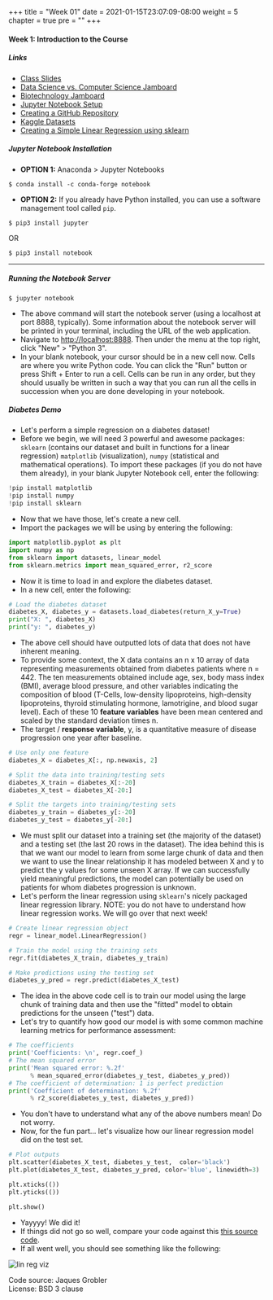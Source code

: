 +++
title = "Week 01"
date = 2021-01-15T23:07:09-08:00
weight = 5
chapter = true
pre = "<b></b>"
+++

#### Week 1: Introduction to the Course

##### Links
  - [Class Slides](https://docs.google.com/presentation/d/1B3GLmOKmym7JMYj06Q865fuApQszjTDTWOVYrH0e08E/edit?usp=sharing)
  - [Data Science vs. Computer Science Jamboard](https://jamboard.google.com/d/1ntpj-70ocjw3SVeuf7Vvx8R5nF-UqybJMj3N4g3amKU/edit?usp=sharing)
  - [Biotechnology Jamboard](https://jamboard.google.com/d/17jsniEhMqjAtsPK9wkL8No7C2DRd3lxUcwLJoGwkZc8/edit?usp=sharing)
  - [Jupyter Notebook Setup](https://jupyter.readthedocs.io/en/latest/install/notebook-classic.html)
  - [Creating a GitHub Repository](https://docs.github.com/en/github/getting-started-with-github/create-a-repo)
  - [Kaggle Datasets](https://www.kaggle.com/datasets)
  - [Creating a Simple Linear Regression using sklearn](https://www.geeksforgeeks.org/python-linear-regression-using-sklearn/)

##### Jupyter Notebook Installation

* **OPTION 1:** Anaconda > Jupyter Notebooks

```
$ conda install -c conda-forge notebook
```

* **OPTION 2:** If you already have Python installed, you can use a software management tool called `pip`.

```
$ pip3 install jupyter
```

OR 

```
$ pip3 install notebook
```

---

##### Running the Notebook Server

```
$ jupyter notebook
```

- The above command will start the notebook server (using a localhost at port 8888, typically). Some information about the notebook server will be printed in your terminal, including the URL of the web application.  
- Navigate to [http://localhost:8888](http://localhost:8888). Then under the menu at the top right, click "New" > "Python 3".  
- In your blank notebook, your cursor should be in a new cell now. Cells are where you write Python code. You can click the "Run" button or press Shift + Enter to run a cell. Cells can be run in any order, but they should usually be written in such a way that you can run all the cells in succession when you are done developing in your notebook.


##### Diabetes Demo

- Let's perform a simple regression on a diabetes dataset!
- Before we begin, we will need 3 powerful and awesome packages: `sklearn` (contains our dataset and built in functions for a linear regression) `matplotlib` (visualization), `numpy` (statistical and mathematical operations). To import these packages (if you do not have them already), in your blank Jupyter Notebook cell, enter the following:

```python
!pip install matplotlib
!pip install numpy
!pip install sklearn
```

- Now that we have those, let's create a new cell.
- Import the packages we will be using by entering the following:

```python
import matplotlib.pyplot as plt
import numpy as np
from sklearn import datasets, linear_model
from sklearn.metrics import mean_squared_error, r2_score
```

- Now it is time to load in and explore the diabetes dataset. 
- In a new cell, enter the following:

```python
# Load the diabetes dataset
diabetes_X, diabetes_y = datasets.load_diabetes(return_X_y=True)
print("X: ", diabetes_X)
print("y: ", diabetes_y)
```

- The above cell should have outputted lots of data that does not have inherent meaning. 
- To provide some context, the X data contains an n x 10 array of data representing measurements obtained from diabetes patients where n = 442. The ten measurements obtained include age, sex, body mass index (BMI), average blood pressure, and other variables indicating the composition of blood (T-Cells, low-density lipoproteins, high-density lipoproteins, thyroid stimulating hormone, lamotrigine, and blood sugar level). Each of these 10 **feature variables** have been mean centered and scaled by the standard deviation times n.
- The target / **response variable**, y, is a quantitative measure of disease progression one year after baseline.

```python
# Use only one feature
diabetes_X = diabetes_X[:, np.newaxis, 2]

# Split the data into training/testing sets
diabetes_X_train = diabetes_X[:-20]
diabetes_X_test = diabetes_X[-20:]

# Split the targets into training/testing sets
diabetes_y_train = diabetes_y[:-20]
diabetes_y_test = diabetes_y[-20:]
```

- We must split our dataset into a training set (the majority of the dataset) and a testing set (the last 20 rows in the dataset). The idea behind this is that we want our model to learn from some large chunk of data and then we want to use the linear relationship it has modeled between X and y to predict the y values for some unseen X array. If we can successfully yield meaningful predictions, the model can potentially be used on patients for whom diabetes progression is unknown.
- Let's perform the linear regression using `sklearn`'s nicely packaged linear regression library. NOTE: you do not have to understand how linear regression works. We will go over that next week!


```python
# Create linear regression object
regr = linear_model.LinearRegression()

# Train the model using the training sets
regr.fit(diabetes_X_train, diabetes_y_train)

# Make predictions using the testing set
diabetes_y_pred = regr.predict(diabetes_X_test)
```

- The idea in the above code cell is to train our model using the large chunk of training data and then use the "fitted" model to obtain predictions for the unseen ("test") data.
- Let's try to quantify how good our model is with some common machine learning metrics for performance assessment:

```python
# The coefficients
print('Coefficients: \n', regr.coef_)
# The mean squared error
print('Mean squared error: %.2f'
      % mean_squared_error(diabetes_y_test, diabetes_y_pred))
# The coefficient of determination: 1 is perfect prediction
print('Coefficient of determination: %.2f'
      % r2_score(diabetes_y_test, diabetes_y_pred))
```

- You don't have to understand what any of the above numbers mean! Do not worry.
- Now, for the fun part... let's visualize how our linear regression model did on the test set.

```python
# Plot outputs
plt.scatter(diabetes_X_test, diabetes_y_test,  color='black')
plt.plot(diabetes_X_test, diabetes_y_pred, color='blue', linewidth=3)

plt.xticks(())
plt.yticks(())

plt.show()
```

- Yayyyy! We did it! 
- If things did not go so well, compare your code against this [this source code](https://github.com/sejaldua/DS4B/blob/master/demos/week01_diabetes_demo.ipynb).
- If all went well, you should see something like the following:

![lin reg viz](../../images/linreg.png)

Code source: Jaques Grobler  
License: BSD 3 clause



